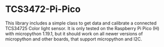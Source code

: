 # TCS3472-Pi-Pico
This library includes a simple class to get data and calibrate a connected TCS34725 Color light sensor. It is only tested on the Raspberry Pi Pico (H) with micropython 1.19.1, but it should work on all newer versions of micropython and other boards, that support micropython and I2C.
